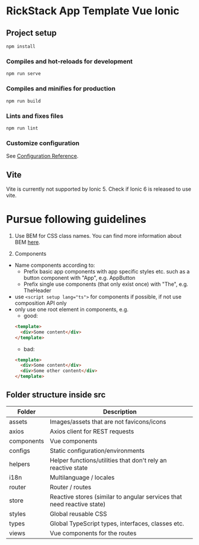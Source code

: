 # RickStack App Template Vue Ionic

## Project setup

```
npm install
```

### Compiles and hot-reloads for development

```
npm run serve
```

### Compiles and minifies for production

```
npm run build
```

### Lints and fixes files

```
npm run lint
```

### Customize configuration

See [Configuration Reference](https://cli.vuejs.org/config/).

## Vite

Vite is currently not supported by Ionic 5. Check if Ionic 6 is released to use vite.

# Pursue following guidelines

1. Use BEM for CSS class names. You can find more information about BEM [here](http://getbem.com/).

2. Components

- Name components according to:
  - Prefix basic app components with app specific styles etc. such as a button component with "App", e.g. AppButton
  - Prefix single use components (that only exist once) with "The", e.g. TheHeader
- use `<script setup lang="ts">` for components if possible, if not use composition API only
- only use one root element in components, e.g.
  - good:
  ```html
  <template>
    <div>Some content</div>
  </template>
  ```
  - bad:
  ```html
  <template>
    <div>Some content</div>
    <div>Some other content</div>
  </template>
  ```

## Folder structure inside src

| Folder     | Description                                                            |
| ---------- | ---------------------------------------------------------------------- |
| assets     | Images/assets that are not favicons/icons                              |
| axios      | Axios client for REST requests                                         |
| components | Vue components                                                         |
| configs    | Static configuration/environments                                      |
| helpers    | Helper functions/utilities that don't rely an reactive state           |
| i18n       | Multilanguage / locales                                                |
| router     | Router / routes                                                        |
| store      | Reactive stores (similar to angular services that need reactive state) |
| styles     | Global reusable CSS                                                    |
| types      | Global TypeScript types, interfaces, classes etc.                      |
| views      | Vue components for the routes                                          |
